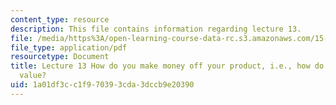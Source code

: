 ```yaml
---
content_type: resource
description: This file contains information regarding lecture 13.
file: /media/https%3A/open-learning-course-data-rc.s3.amazonaws.com/15-390-new-enterprises-spring-2013/1a01df3cc1f970393cda3dccb9e20390_MIT15_390S13_lec13.pdf
file_type: application/pdf
resourcetype: Document
title: Lecture 13 How do you make money off your product, i.e., how do you capture
  value?
uid: 1a01df3c-c1f9-7039-3cda-3dccb9e20390
---
```

